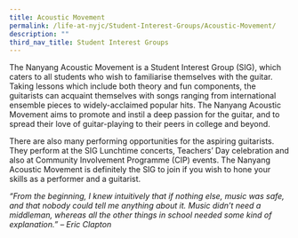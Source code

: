 ```yaml
---
title: Acoustic Movement
permalink: /life-at-nyjc/Student-Interest-Groups/Acoustic-Movement/
description: ""
third_nav_title: Student Interest Groups
---
```

The Nanyang Acoustic Movement is a Student Interest Group (SIG), which caters to all students who wish to familiarise themselves with the guitar. Taking lessons which include both theory and fun components, the guitarists can acquaint themselves with songs ranging from international ensemble pieces to widely-acclaimed popular hits. The Nanyang Acoustic Movement aims to promote and instil a deep passion for the guitar, and to spread their love of guitar-playing to their peers in college and beyond.

There are also many performing opportunities for the aspiring guitarists.  They perform at the SIG Lunchtime concerts, Teachers’ Day celebration and also at Community Involvement Programme (CIP) events. The Nanyang Acoustic Movement is definitely the SIG to join if you wish to hone your skills as a performer and a guitarist.

*“From the beginning, I knew intuitively that if nothing else, music was safe, and that nobody could tell me anything about it. Music didn’t need a middleman, whereas all the other things in school needed some kind of explanation.” – Eric Clapton*